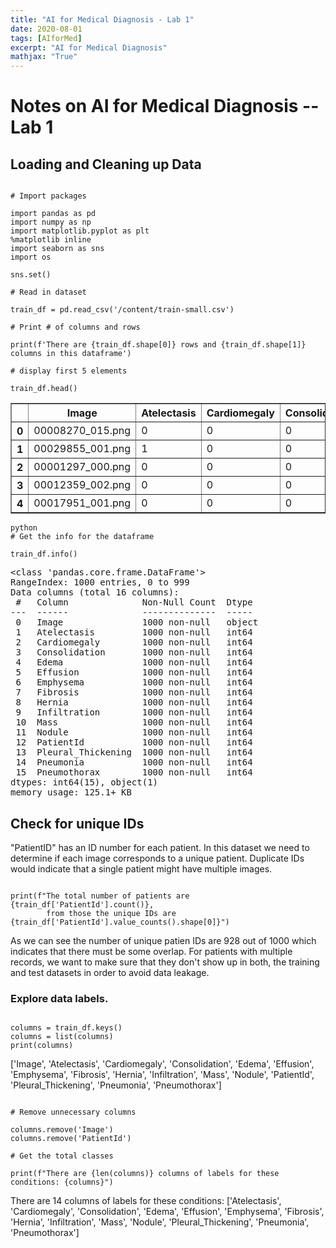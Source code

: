 ```yaml
---
title: "AI for Medical Diagnosis - Lab 1"
date: 2020-08-01
tags: [AIforMed]
excerpt: "AI for Medical Diagnosis"
mathjax: "True"
---
```



# Notes on AI for Medical Diagnosis --  Lab 1

## Loading and Cleaning up Data

```

# Import packages

import pandas as pd
import numpy as np
import matplotlib.pyplot as plt
%matplotlib inline
import seaborn as sns
import os

sns.set()

# Read in dataset

train_df = pd.read_csv('/content/train-small.csv')

# Print # of columns and rows

print(f'There are {train_df.shape[0]} rows and {train_df.shape[1]} columns in this dataframe')

# display first 5 elements

train_df.head()

```

<div>

<table border="1" class="dataframe" >
  <thead>
    <tr>
      <th></th>
      <th>Image</th>
      <th>Atelectasis</th>
      <th>Cardiomegaly</th>
      <th>Consolidation</th>
      <th>Edema</th>
      <th>Effusion</th>
      <th>Emphysema</th>
      <th>Fibrosis</th>
      <th>Hernia</th>
      <th>Infiltration</th>
      <th>Mass</th>
      <th>Nodule</th>
      <th>PatientId</th>
      <th>Pleural_Thickening</th>
      <th>Pneumonia</th>
      <th>Pneumothorax</th>
    </tr>
  </thead>
  <tbody>
    <tr>
      <th>0</th>
      <td>00008270_015.png</td>
      <td>0</td>
      <td>0</td>
      <td>0</td>
      <td>0</td>
      <td>0</td>
      <td>0</td>
      <td>0</td>
      <td>0</td>
      <td>0</td>
      <td>0</td>
      <td>0</td>
      <td>8270</td>
      <td>0</td>
      <td>0</td>
      <td>0</td>
    </tr>
    <tr>
      <th>1</th>
      <td>00029855_001.png</td>
      <td>1</td>
      <td>0</td>
      <td>0</td>
      <td>0</td>
      <td>1</td>
      <td>0</td>
      <td>0</td>
      <td>0</td>
      <td>1</td>
      <td>0</td>
      <td>0</td>
      <td>29855</td>
      <td>0</td>
      <td>0</td>
      <td>0</td>
    </tr>
    <tr>
      <th>2</th>
      <td>00001297_000.png</td>
      <td>0</td>
      <td>0</td>
      <td>0</td>
      <td>0</td>
      <td>0</td>
      <td>0</td>
      <td>0</td>
      <td>0</td>
      <td>0</td>
      <td>0</td>
      <td>0</td>
      <td>1297</td>
      <td>1</td>
      <td>0</td>
      <td>0</td>
    </tr>
    <tr>
      <th>3</th>
      <td>00012359_002.png</td>
      <td>0</td>
      <td>0</td>
      <td>0</td>
      <td>0</td>
      <td>0</td>
      <td>0</td>
      <td>0</td>
      <td>0</td>
      <td>0</td>
      <td>0</td>
      <td>0</td>
      <td>12359</td>
      <td>0</td>
      <td>0</td>
      <td>0</td>
    </tr>
    <tr>
      <th>4</th>
      <td>00017951_001.png</td>
      <td>0</td>
      <td>0</td>
      <td>0</td>
      <td>0</td>
      <td>0</td>
      <td>0</td>
      <td>0</td>
      <td>0</td>
      <td>1</td>
      <td>0</td>
      <td>0</td>
      <td>17951</td>
      <td>0</td>
      <td>0</td>
      <td>0</td>
    </tr>
  </tbody>
</table>
</div>

```
python
# Get the info for the dataframe

train_df.info()
```
<pre>&lt;class 'pandas.core.frame.DataFrame'&gt;
RangeIndex: 1000 entries, 0 to 999
Data columns (total 16 columns):
 #   Column              Non-Null Count  Dtype 
---  ------              --------------  ----- 
 0   Image               1000 non-null   object
 1   Atelectasis         1000 non-null   int64 
 2   Cardiomegaly        1000 non-null   int64 
 3   Consolidation       1000 non-null   int64 
 4   Edema               1000 non-null   int64 
 5   Effusion            1000 non-null   int64 
 6   Emphysema           1000 non-null   int64 
 7   Fibrosis            1000 non-null   int64 
 8   Hernia              1000 non-null   int64 
 9   Infiltration        1000 non-null   int64 
 10  Mass                1000 non-null   int64 
 11  Nodule              1000 non-null   int64 
 12  PatientId           1000 non-null   int64 
 13  Pleural_Thickening  1000 non-null   int64 
 14  Pneumonia           1000 non-null   int64 
 15  Pneumothorax        1000 non-null   int64 
dtypes: int64(15), object(1)
memory usage: 125.1+ KB
</pre>

## Check for unique IDs

"PatientID" has an ID number for each patient. In this dataset we need to determine if each image corresponds to a unique patient. Duplicate IDs would indicate that a single patient might have multiple images. 

```

print(f"The total number of patients are {train_df['PatientId'].count()}, 
        from those the unique IDs are {train_df['PatientId'].value_counts().shape[0]}")
```

As we can see the number of unique patien IDs are 928 out of 1000 which indicates that there must be some overlap. For patients with multiple records, we want to make sure that they don't show up in both, the training and test datasets in order to avoid data leakage. 

### Explore data labels. 
```

columns = train_df.keys()
columns = list(columns)
print(columns)
```

['Image', 'Atelectasis', 'Cardiomegaly', 'Consolidation', 'Edema', 'Effusion', 'Emphysema', 'Fibrosis', 'Hernia', 
'Infiltration', 'Mass', 'Nodule', 'PatientId', 'Pleural_Thickening', 'Pneumonia', 'Pneumothorax']

```

# Remove unnecessary columns

columns.remove('Image')
columns.remove('PatientId')

# Get the total classes

print(f"There are {len(columns)} columns of labels for these conditions: {columns}")
```
There are 14 columns of labels for these conditions: ['Atelectasis', 'Cardiomegaly', 'Consolidation', 'Edema', 
'Effusion', 'Emphysema', 'Fibrosis', 'Hernia', 'Infiltration', 'Mass', 'Nodule', 'Pleural_Thickening', 'Pneumonia', 'Pneumothorax']

